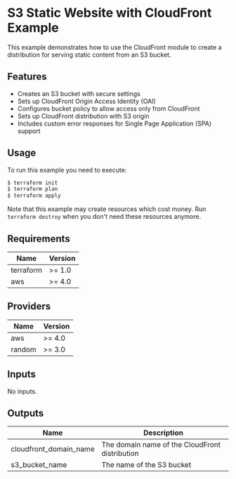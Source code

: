 # S3 Static Website with CloudFront Example

This example demonstrates how to use the CloudFront module to create a distribution for serving static content from an S3 bucket.

## Features

- Creates an S3 bucket with secure settings
- Sets up CloudFront Origin Access Identity (OAI)
- Configures bucket policy to allow access only from CloudFront
- Sets up CloudFront distribution with S3 origin
- Includes custom error responses for Single Page Application (SPA) support

## Usage

To run this example you need to execute:

```bash
$ terraform init
$ terraform plan
$ terraform apply
```

Note that this example may create resources which cost money. Run `terraform destroy` when you don't need these resources anymore.

## Requirements

| Name | Version |
|------|---------|
| terraform | >= 1.0 |
| aws | >= 4.0 |

## Providers

| Name | Version |
|------|---------|
| aws | >= 4.0 |
| random | >= 3.0 |

## Inputs

No inputs.

## Outputs

| Name | Description |
|------|-------------|
| cloudfront_domain_name | The domain name of the CloudFront distribution |
| s3_bucket_name | The name of the S3 bucket | 